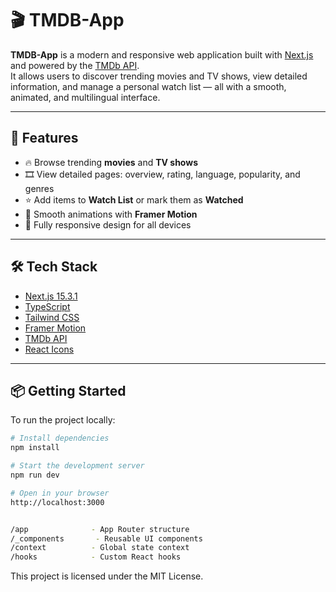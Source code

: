# 🎬 TMDB-App

**TMDB-App** is a modern and responsive web application built with [Next.js](https://nextjs.org/) and powered by the [TMDb API](https://www.themoviedb.org/documentation/api).  
It allows users to discover trending movies and TV shows, view detailed information, and manage a personal watch list — all with a smooth, animated, and multilingual interface.

---

## 🚀 Features

- 🔥 Browse trending **movies** and **TV shows**
- 🎞️ View detailed pages: overview, rating, language, popularity, and genres
- ⭐ Add items to **Watch List** or mark them as **Watched**
- 🎨 Smooth animations with **Framer Motion**
- 📱 Fully responsive design for all devices

---

## 🛠️ Tech Stack

- [Next.js 15.3.1](https://nextjs.org/)
- [TypeScript](https://www.typescriptlang.org/)
- [Tailwind CSS](https://tailwindcss.com/)
- [Framer Motion](https://www.framer.com/motion/)
- [TMDb API](https://developer.themoviedb.org/docs)
- [React Icons](https://react-icons.github.io/react-icons/)

---

## 📦 Getting Started

To run the project locally:

```bash
# Install dependencies
npm install

# Start the development server
npm run dev

# Open in your browser
http://localhost:3000


/app              - App Router structure
/_components       - Reusable UI components
/context          - Global state context
/hooks            - Custom React hooks
```

This project is licensed under the MIT License.
